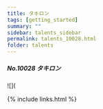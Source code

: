 ```yaml
---
title: タキロン  
tags: [getting_started]
summary: ""
sidebar: talents_sidebar
permalink: talents_10028.html
folder: talents
---
```



##### No.10028 タキロン  

![](





{% include links.html %}
